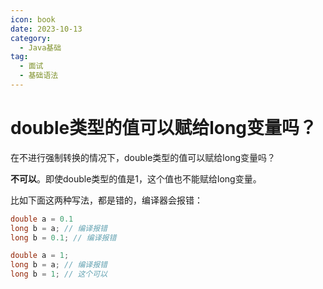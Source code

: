 ```yaml
---
icon: book
date: 2023-10-13
category:
  - Java基础
tag:
  - 面试
  - 基础语法
---
```


# double类型的值可以赋给long变量吗？

在不进行强制转换的情况下，double类型的值可以赋给long变量吗？

**不可以**。即使double类型的值是1，这个值也不能赋给long变量。

比如下面这两种写法，都是错的，编译器会报错：

```java
double a = 0.1
long b = a; // 编译报错
long b = 0.1; // 编译报错
```

```java
double a = 1;
long b = a; // 编译报错
long b = 1; // 这个可以
```